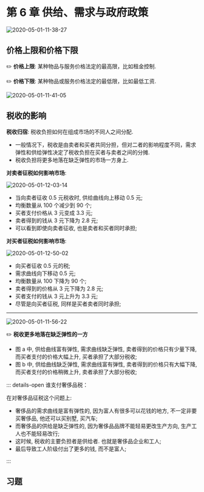 # 第 6 章 供给、需求与政府政策

![2020-05-01-11-38-27](https://garrik-default-imgs.oss-accelerate.aliyuncs.com/imgs/2020-05-01-11-38-27.png)

## 价格上限和价格下限

✏️ **价格上限**: 某种物品与服务价格法定的最高限，比如租金控制.

✏️ **价格下限**: 某种物品或服务价格法定的最低限，比如最低工资.

![2020-05-01-11-41-05](https://garrik-default-imgs.oss-accelerate.aliyuncs.com/imgs/2020-05-01-11-41-05.png)

## 税收的影响

**税收归宿**: 税收负担如何在组成市场的不同人之间分配.

- 一般情况下，税收是由卖者和买者共同分担，但对二者的影响程度不同，需求弹性和供给弹性决定了税收负担在买者与卖者之间的分摊.
- 税收负担将更多地落在缺乏弹性的市场一方身上.

**对卖者征税如何影响市场**:

![2020-05-01-12-03-14](https://garrik-default-imgs.oss-accelerate.aliyuncs.com/imgs/2020-05-01-12-03-14.png)

- 当向卖者征收 0.5 元税收时, 供给曲线向上移动 0.5 元;
- 均衡数量从 100 个减少到 90 个;
- 买者支付价格从 3 元变成 3.3 元;
- 卖者得到的钱从 3 元下降为 2.8 元;
- 可以看到即使向卖者征收, 也是卖者和买者同时承担;

**对买者征税如何影响市场**:

![2020-05-01-12-50-02](https://garrik-default-imgs.oss-accelerate.aliyuncs.com/imgs/2020-05-01-12-50-02.png)

- 向买者征收 0.5 元的税;
- 需求曲线向下移动 0.5 元;
- 均衡数量从 100 下降为 90 个;
- 卖者得到的价格从 3 元下降为 2.8 元;
- 买者支付的钱从 3 元上升为 3.3 元;
- 尽管是向买者征税, 同样是买者卖者同时承担;

---

![2020-05-01-11-56-22](https://garrik-default-imgs.oss-accelerate.aliyuncs.com/imgs/2020-05-01-11-56-22.png)

✏️ **税收更多地落在缺乏弹性的一方**

- 图 a 中, 供给曲线富有弹性, 需求曲线缺乏弹性, 卖者得到的价格只有少量下降, 而买者支付的价格大幅上升, 买者承担了大部分税收;
- 图 b 中, 供给曲线缺乏弹性, 需求曲线富有弹性, 卖者得到的价格只有大幅下降, 而买者支付的价格稍微上升, 卖者承担了大部分税收;

::: details-open 谁支付奢侈品税：

在对奢侈品征税这个问题上:

- 奢侈品的需求曲线是富有弹性的, 因为富人有很多可以花钱的地方, 不一定非要买奢侈品, 他还可以买别墅, 买汽车;
- 而奢侈品的供给是缺乏弹性的, 因为奢侈品品牌不能轻易更改生产方向, 生产工人也不能轻易改行;
- 这时候, 税收的主要负担者是供给者. 也就是奢侈品企业和工人;
- 最后导致工人阶级付出了更多的钱, 而不是富人;

:::

## 习题
